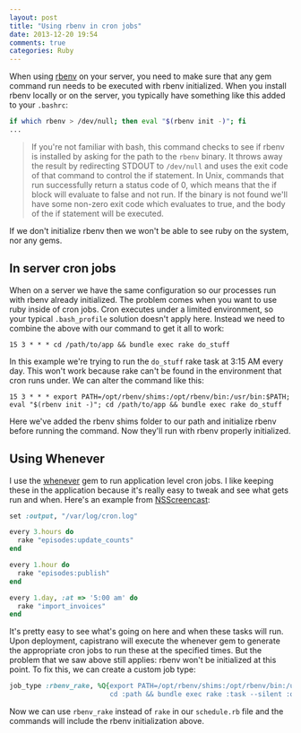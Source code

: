 ```yaml
---
layout: post
title: "Using rbenv in cron jobs"
date: 2013-12-20 19:54
comments: true
categories: Ruby
---
```


When using [rbenv](https://github.com/sstephenson/rbenv) on your server, you need to make sure that any gem command run needs to be executed with rbenv initialized.  When you install rbenv locally or on the server, you typically have something like this added to your `.bashrc`:

```bash
if which rbenv > /dev/null; then eval "$(rbenv init -)"; fi
...
```

<!-- more -->

> If you're not familiar with bash, this command checks to see if rbenv is installed by asking for the path to the `rbenv` binary.  It throws away the result by redirecting STDOUT to `/dev/null` and uses the exit code of that command to control the if statement.  In Unix, commands that run successfully return a status code of 0, which means that the if block will evaluate to false and not run.  If the binary is not found we'll have some non-zero exit code which evaluates to true, and the body of the if statement will be executed.

If we don't initialize rbenv then we won't be able to see ruby on the system, nor any gems.

## In server cron jobs

When on a server we have the same configuration so our processes run with rbenv already initialized.  The problem comes when you want to use ruby inside of cron jobs.  Cron executes under a limited environment, so your typical `.bash_profile` solution doesn't apply here.  Instead we need to combine the above with our command to get it all to work:

```
15 3 * * * cd /path/to/app && bundle exec rake do_stuff
```

In this example we're trying to run the `do_stuff` rake task at 3:15 AM every day.  This won't work because rake can't be found in the environment that cron runs under.  We can alter the command like this:

```
15 3 * * * export PATH=/opt/rbenv/shims:/opt/rbenv/bin:/usr/bin:$PATH; eval "$(rbenv init -)"; cd /path/to/app && bundle exec rake do_stuff
```

Here we've added the rbenv shims folder to our path and initialize rbenv before running the command.  Now they'll run with rbenv properly initialized.

## Using Whenever

I use the [whenever](https://github.com/javan/whenever) gem to run application level cron jobs.  I like keeping these in the application because it's really easy to tweak and see what gets run and when.  Here's an example from [NSScreencast](http://nsscreencast.com):

```ruby
set :output, "/var/log/cron.log"

every 3.hours do
  rake "episodes:update_counts"
end

every 1.hour do
  rake "episodes:publish"
end

every 1.day, :at => '5:00 am' do
  rake "import_invoices"
end
```

It's pretty easy to see what's going on here and when these tasks will run.  Upon deployment, capistrano will execute the whenever gem to generate the appropriate cron jobs to run these at the specified times.  But the problem that we saw above still applies:  rbenv won't be initialized at this point.  To fix this, we can create a custom job type:

```ruby
job_type :rbenv_rake, %Q{export PATH=/opt/rbenv/shims:/opt/rbenv/bin:/usr/bin:$PATH; eval "$(rbenv init -)"; \
                         cd :path && bundle exec rake :task --silent :output }

```

Now we can use `rbenv_rake` instead of `rake` in our `schedule.rb` file and the commands will include the rbenv initialization above.

